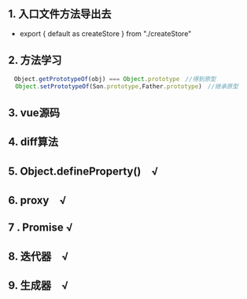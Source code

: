 



 ## 1. 入口文件方法导出去

- export { default as createStore } from "./createStore"

  

## 2. 方法学习

```js
　Object.getPrototypeOf(obj) === Object.prototype　//得到原型
  Object.setPrototypeOf(Son.prototype,Father.prototype)　//继承原型
```



## 3.  vue源码 



## 4. diff算法



## 5. Object.defineProperty()　√



## 6. proxy　√



## 7 . Promise √



## 8. 迭代器　√



## 9. 生成器　√



